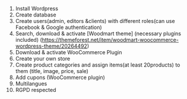 1. Install Wordpress
2. Create database
3. Create users(admin, editors &clients) with different roles(can use Facebook & Google authentication)
4. Search, download & activate [Woodmart theme] (necessary plugins included) (https://themeforest.net/item/woodmart-woocommerce-wordpress-theme/20264492)
5. Download & activate WooCommerce Plugin
6. Create your own store
7. Create product categories and assign items(at least 20products) to them (title, image, price, sale)
8. Add cupons (WooCommerce plugin)
9. Multilangues
10. RGPD respected